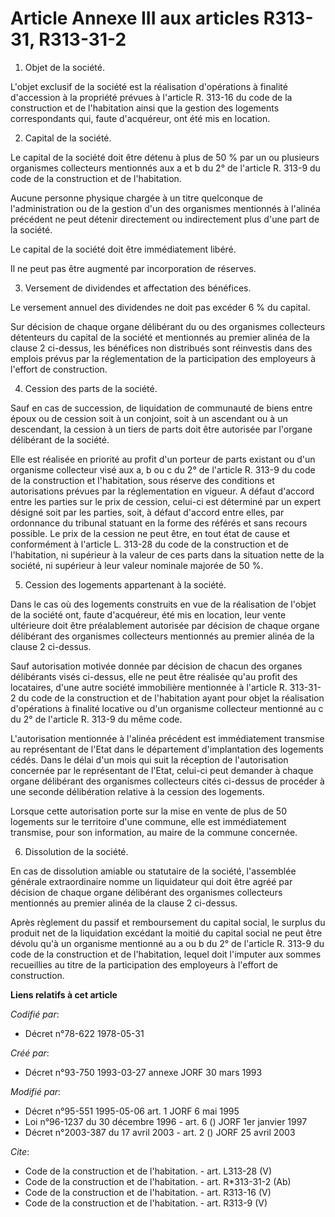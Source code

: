 # Article Annexe III aux articles R313-31, R313-31-2

1. Objet de la société. 

L'objet exclusif de la société est la réalisation d'opérations à finalité d'accession à la propriété prévues à l'article R.
313-16 du code de la construction et de l'habitation ainsi que la gestion des logements correspondants qui, faute
d'acquéreur, ont été mis en location. 

2. Capital de la société. 

Le capital de la société doit être détenu à plus de 50 % par un ou plusieurs organismes collecteurs mentionnés aux a et b du
2° de l'article R. 313-9 du code de la construction et de l'habitation. 

Aucune personne physique chargée à un titre quelconque de l'administration ou de la gestion d'un des organismes mentionnés à
l'alinéa précédent ne peut détenir directement ou indirectement plus d'une part de la société. 

Le capital de la société doit être immédiatement libéré. 

Il ne peut pas être augmenté par incorporation de réserves. 

3. Versement de dividendes et affectation des bénéfices. 

Le versement annuel des dividendes ne doit pas excéder 6 % du capital. 

Sur décision de chaque organe délibérant du ou des organismes collecteurs détenteurs du capital de la société et mentionnés
au premier alinéa de la clause 2 ci-dessus, les bénéfices non distribués sont réinvestis dans des emplois prévus par la
réglementation de la participation des employeurs à l'effort de construction. 

4. Cession des parts de la société. 

Sauf en cas de succession, de liquidation de communauté de biens entre époux ou de cession soit à un conjoint, soit à un
ascendant ou à un descendant, la cession à un tiers de parts doit être autorisée par l'organe délibérant de la société. 

Elle est réalisée en priorité au profit d'un porteur de parts existant ou d'un organisme collecteur visé aux a, b ou c du 2°
de l'article R. 313-9 du code de la construction et l'habitation, sous réserve des conditions et autorisations prévues par la
réglementation en vigueur. A défaut d'accord entre les parties sur le prix de cession, celui-ci est déterminé par un expert
désigné soit par les parties, soit, à défaut d'accord entre elles, par ordonnance du tribunal statuant en la forme des
référés et sans recours possible. Le prix de la cession ne peut être, en tout état de cause et conformément à l'article L.
313-28 du code de la construction et de l'habitation, ni supérieur à la valeur de ces parts dans la situation nette de la
société, ni supérieur à leur valeur nominale majorée de 50 %. 

5. Cession des logements appartenant à la société. 

Dans le cas où des logements construits en vue de la réalisation de l'objet de la société ont, faute d'acquéreur, été mis en
location, leur vente ultérieure doit être préalablement autorisée par décision de chaque organe délibérant des organismes
collecteurs mentionnés au premier alinéa de la clause 2 ci-dessus. 

Sauf autorisation motivée donnée par décision de chacun des organes délibérants visés ci-dessus, elle ne peut être réalisée
qu'au profit des locataires, d'une autre société immobilière mentionnée à l'article R. 313-31-2 du code de la construction et
de l'habitation ayant pour objet la réalisation d'opérations à finalité locative ou d'un organisme collecteur mentionné au c
du 2° de l'article R. 313-9 du même code. 

L'autorisation mentionnée à l'alinéa précédent est immédiatement transmise au représentant de l'Etat dans le département
d'implantation des logements cédés. Dans le délai d'un mois qui suit la réception de l'autorisation concernée par le
représentant de l'Etat, celui-ci peut demander à chaque organe délibérant des organismes collecteurs cités ci-dessus de
procéder à une seconde délibération relative à la cession des logements. 

Lorsque cette autorisation porte sur la mise en vente de plus de 50 logements sur le territoire d'une commune, elle est
immédiatement transmise, pour son information, au maire de la commune concernée. 

6. Dissolution de la société. 

En cas de dissolution amiable ou statutaire de la société, l'assemblée générale extraordinaire nomme un liquidateur qui doit
être agréé par décision de chaque organe délibérant des organismes collecteurs mentionnés au premier alinéa de la clause 2
ci-dessus. 

Après règlement du passif et remboursement du capital social, le surplus du produit net de la liquidation excédant la moitié
du capital social ne peut être dévolu qu'à un organisme mentionné au a ou b du 2° de l'article R. 313-9 du code de la
construction et de l'habitation, lequel doit l'imputer aux sommes recueillies au titre de la participation des employeurs à
l'effort de construction.

**Liens relatifs à cet article**

_Codifié par_:

  - Décret n°78-622 1978-05-31

_Créé par_:

  - Décret n°93-750 1993-03-27 annexe JORF 30 mars 1993

_Modifié par_:

  - Décret n°95-551 1995-05-06 art. 1 JORF 6 mai 1995
  - Loi n°96-1237 du 30 décembre 1996 - art. 6 () JORF 1er janvier 1997
  - Décret n°2003-387 du 17 avril 2003 - art. 2 () JORF 25 avril 2003

_Cite_:

  - Code de la construction et de l'habitation. - art. L313-28 (V)
  - Code de la construction et de l'habitation. - art. R*313-31-2 (Ab)
  - Code de la construction et de l'habitation. - art. R313-16 (V)
  - Code de la construction et de l'habitation. - art. R313-9 (V)
